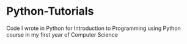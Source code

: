 # Python-Tutorials
Code I wrote in Python for Introduction to Programming using Python course in my first year of Computer Science
